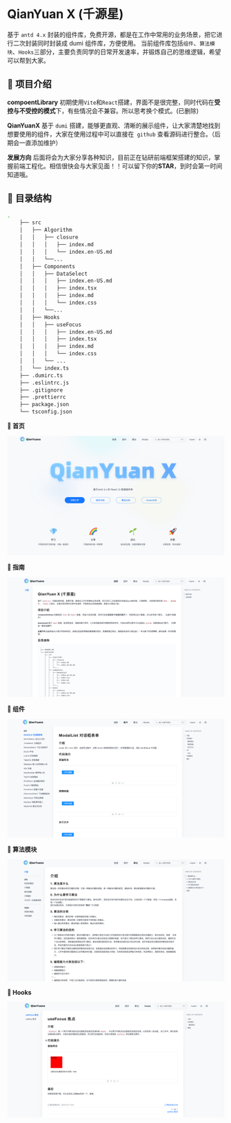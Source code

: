 # QianYuan X (千源星)

基于 `antd 4.x` 封装的组件库，免费开源，都是在工作中常用的业务场景，把它进行二次封装同时封装成 dumi 组件库，方便使用。
当前组件库包括`组件`、`算法模块`、`Hooks`三部分，主要负责同学的日常开发速率，并锻炼自己的思维逻辑，希望可以帮到大家。

## 🔅 项目介绍

**compoentLibrary** 初期使用`Vite`和`React`搭建，界面不是很完整，同时代码在**受控与不受控的模式**下，有些情况会不兼容。所以思考换个模式。(已删除)

**QianYuanX** 基于 `dumi` 搭建，能够更直观、清晰的展示组件，让大家清楚地找到想要使用的组件，大家在使用过程中可以直接在` github` 查看源码进行整合。（后期会一直添加维护）

**发展方向**
后面将会为大家分享各种知识，目前正在钻研前端框架搭建的知识，掌握前端工程化。相信很快会与大家见面！！可以留下你的**STAR**，到时会第一时间知道哦。

## 📖 目录结构

```bash
.
    ├── src
    │   ├── Algorithm
    │   │   ├── closure
    │   │   │   ├── index.md
    │   │   │   └── index.en-US.md
    │   │   └──...
    │   ├── Components
    │   │   ├── DataSelect
    │   │   │   ├── index.en-US.md
    │   │   │   ├── index.tsx
    │   │   │   ├── index.md
    │   │   │   └── index.css
    │   │   └──...
    │   ├── Hooks
    │   │   ├── useFocus
    │   │   │   ├── index.en-US.md
    │   │   │   ├── index.tsx
    │   │   │   ├── index.md
    │   │   │   └── index.css
    │   │   └── ...
    │   └── index.ts
    ├── .dumirc.ts
    ├── .eslintrc.js
    ├── .gitignore
    ├── .prettierrc
    ├── package.json
    └── tsconfig.json

```

**📎 首页**

![image](./QianYuanX/public/images/home.png)

**📎 指南**

![image](./QianYuanX/public/images/guide.png)

**📎 组件**

![image](./QianYuanX/public/images/component.png)

**📎 算法模块**

![image](./QianYuanX/public/images/algorithm.png)

**📎 Hooks**

![image](./QianYuanX/public/images/hooks.png)

<!-- **💻 使用方法**
之前发布到了`GitHub Packages`,但是经常出现修改源码的情况，所以将不在发布了包管理，大家在使用的时候可以复制代码到`untils`工具中，用到的时候可以直接复制代码，复制到项目中，可自行修改使用。 -->
